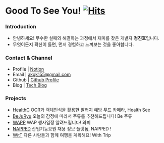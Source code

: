  # Good To See You! [![Hits](https://hits.seeyoufarm.com/api/count/incr/badge.svg?url=https://github.com/jeongjaino&count_bg=%2321B573&title_bg=%23555555&icon=android.svg&icon_color=%23A5CD39&title=see+ya&edge_flat=false)](https://hits.seeyoufarm.com)
  
### Introduction

- 안녕하세요! 무수한 실패와 해결하는 과정에서 재미를 찾은 개발자 **정진호**입니다.
- 무엇이든지 확신이 들면, 먼저 경험하고 느껴보는 것을 좋아합니다.

### Contact & Channel

- Profile | [Notion](https://www.notion.so/e7ee56b963d24921a9fe7e681f71d970)
- Email | akgk155@gmail.com
- Github | [Github Profile](https://github.com/jeongjaino)
- Blog | [Tech Blog](https://jeongjaino.tistory.com/)

### Projects

- [HealthC](https://github.com/Solution-Challenge-HealthC/HealthC_Android) OCR과 객체인식을 활용한 알러지 예방 푸드 카메라, Health See
- [BeJuRyu](https://github.com/pknu-wap/2023_1_WAT_BeJuRyu) 오늘의 감정에 따라서 주류를 추천해드립니다! Be 주류
- [WAPP](https://github.com/pknu-wap/WAPP) WAP 행사일정 알려드립니다! 와피
- [NAPPED](https://github.com/pknu-wap/2023_RDC_NAPPED) 산업기능요원 채용 정보 플랫폼, NAPPED !
- [WitT](https://github.com/pknu-wap/2022_2_WAP_APP_TEAM1) 다른 사람들과 함께 여행을 계획해요! With Trip

